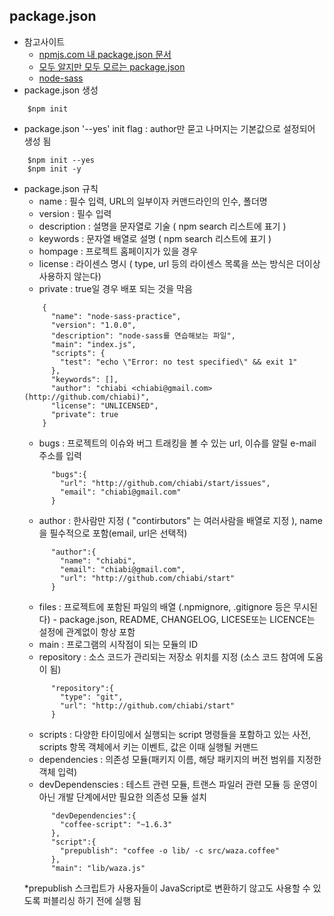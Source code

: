 ## package.json
 - 참고사이트
 	- [npmjs.com 내 package.json 문서](https://docs.npmjs.com/files/package.json)
 	- [모두 알지만 모두 모르는 package.json](https://docs.npmjs.com/files/package.json)
 	- [node-sass](https://github.com/sass/node-sass)
 - package.json 생성
```
	$npm init
```
 - package.json '--yes' init flag : author만 묻고 나머지는 기본값으로 설정되어 생성 됨
```
 	$npm init --yes
 	$npm init -y
```
 - package.json 규칙
 	- name : 필수 입력, URL의 일부이자 커맨드라인의 인수, 폴더명
 	- version : 필수 입력
 	- description : 설명을 문자열로 기술 ( npm search 리스트에 표기 )
 	- keywords : 문자열 배열로 설명 ( npm search 리스트에 표기 )
 	- hompage : 프로젝트 홈페이지가 있을 경우
 	- license : 라이센스 명시 ( type, url 등의 라이센스 목록을 쓰는 방식은 더이상 사용하지 않는다)
 	- private : true일 경우 배포 되는 것을 막음
 	```
		{
		  "name": "node-sass-practice",
		  "version": "1.0.0",
		  "description": "node-sass를 연습해보는 파일",
		  "main": "index.js",
		  "scripts": {
		    "test": "echo \"Error: no test specified\" && exit 1"
		  },
		  "keywords": [],
		  "author": "chiabi <chiabi@gmail.com> (http://github.com/chiabi)",
		  "license": "UNLICENSED",
		  "private": true
		}
	```
 	- bugs : 프로젝트의 이슈와 버그 트래킹을 볼 수 있는 url, 이슈를 알릴 e-mail 주소를 입력
 	```
		  "bugs":{
			"url": "http://github.com/chiabi/start/issues",
			"email": "chiabi@gmail.com"
		  }
	```
 	- author : 한사람만 지정 ( "contirbutors" 는 여러사람을 배열로 지정 ),  name을 필수적으로 포함(email, url은 선택적)
 	```
		  "author":{
		  	"name": "chiabi",
			"email": "chiabi@gmail.com",
			"url": "http://github.com/chiabi/start"
		  }
	```
 	- files : 프로젝트에 포함된 파일의 배열 (.npmignore, .gitignore 등은 무시된다) - package.json, README, CHANGELOG, LICESE또는 LICENCE는 설정에 관계없이 항상 포함
 	- main : 프로그램의 시작점이 되는 모듈의 ID
 	- repository : 소스 코드가 관리되는 저장소 위치를 지정 (소스 코드 참여에 도움이 됨)
 	```
		  "repository":{
		  	"type": "git",
			"url": "http://github.com/chiabi/start"
		  }
	```
 	- scripts : 다양한 타이밍에서 실행되는 script 명령들을 포함하고 있는 사전, scripts 항목 객체에서 키는 이벤트, 값은 이때 실행될 커맨드
 	- dependencies : 의존성 모듈(패키지 이름, 해당 패키지의 버전 범위를 지정한 객체 입력)
 	- devDependenscies : 테스트 관련 모듈, 트랜스 파일러 관련 모듈 등 운영이 아닌 개발 단계에서만 필요한 의존성 모듈 설치
 	```
		  "devDependencies":{
			"coffee-script": "~1.6.3"
		  },
		  "script":{
			"prepublish": "coffee -o lib/ -c src/waza.coffee"
		  },
		  "main": "lib/waza.js"
	```
	*prepublish 스크립트가 사용자들이 JavaScript로 변환하기 않고도 사용할 수 있도록 퍼블리싱 하기 전에 실행 됨</span>
